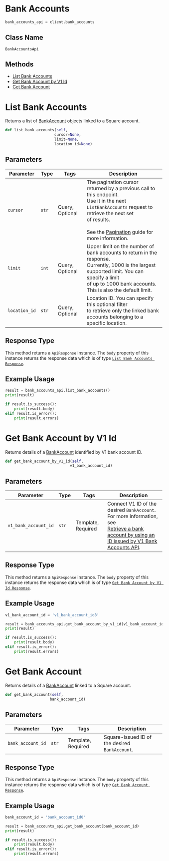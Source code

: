 # Bank Accounts

```python
bank_accounts_api = client.bank_accounts
```

## Class Name

`BankAccountsApi`

## Methods

* [List Bank Accounts](../../doc/api/bank-accounts.md#list-bank-accounts)
* [Get Bank Account by V1 Id](../../doc/api/bank-accounts.md#get-bank-account-by-v1-id)
* [Get Bank Account](../../doc/api/bank-accounts.md#get-bank-account)


# List Bank Accounts

Returns a list of [BankAccount](../../doc/models/bank-account.md) objects linked to a Square account.

```python
def list_bank_accounts(self,
                      cursor=None,
                      limit=None,
                      location_id=None)
```

## Parameters

| Parameter | Type | Tags | Description |
|  --- | --- | --- | --- |
| `cursor` | `str` | Query, Optional | The pagination cursor returned by a previous call to this endpoint.<br>Use it in the next `ListBankAccounts` request to retrieve the next set<br>of results.<br><br>See the [Pagination](https://developer.squareup.com/docs/working-with-apis/pagination) guide for more information. |
| `limit` | `int` | Query, Optional | Upper limit on the number of bank accounts to return in the response.<br>Currently, 1000 is the largest supported limit. You can specify a limit<br>of up to 1000 bank accounts. This is also the default limit. |
| `location_id` | `str` | Query, Optional | Location ID. You can specify this optional filter<br>to retrieve only the linked bank accounts belonging to a specific location. |

## Response Type

This method returns a `ApiResponse` instance. The `body` property of this instance returns the response data which is of type [`List Bank Accounts Response`](../../doc/models/list-bank-accounts-response.md).

## Example Usage

```python
result = bank_accounts_api.list_bank_accounts()
print(result)

if result.is_success():
    print(result.body)
elif result.is_error():
    print(result.errors)
```


# Get Bank Account by V1 Id

Returns details of a [BankAccount](../../doc/models/bank-account.md) identified by V1 bank account ID.

```python
def get_bank_account_by_v1_id(self,
                             v1_bank_account_id)
```

## Parameters

| Parameter | Type | Tags | Description |
|  --- | --- | --- | --- |
| `v1_bank_account_id` | `str` | Template, Required | Connect V1 ID of the desired `BankAccount`. For more information, see<br>[Retrieve a bank account by using an ID issued by V1 Bank Accounts API](https://developer.squareup.com/docs/bank-accounts-api#retrieve-a-bank-account-by-using-an-id-issued-by-v1-bank-accounts-api). |

## Response Type

This method returns a `ApiResponse` instance. The `body` property of this instance returns the response data which is of type [`Get Bank Account by V1 Id Response`](../../doc/models/get-bank-account-by-v1-id-response.md).

## Example Usage

```python
v1_bank_account_id = 'v1_bank_account_id8'

result = bank_accounts_api.get_bank_account_by_v1_id(v1_bank_account_id)
print(result)

if result.is_success():
    print(result.body)
elif result.is_error():
    print(result.errors)
```


# Get Bank Account

Returns details of a [BankAccount](../../doc/models/bank-account.md)
linked to a Square account.

```python
def get_bank_account(self,
                    bank_account_id)
```

## Parameters

| Parameter | Type | Tags | Description |
|  --- | --- | --- | --- |
| `bank_account_id` | `str` | Template, Required | Square-issued ID of the desired `BankAccount`. |

## Response Type

This method returns a `ApiResponse` instance. The `body` property of this instance returns the response data which is of type [`Get Bank Account Response`](../../doc/models/get-bank-account-response.md).

## Example Usage

```python
bank_account_id = 'bank_account_id0'

result = bank_accounts_api.get_bank_account(bank_account_id)
print(result)

if result.is_success():
    print(result.body)
elif result.is_error():
    print(result.errors)
```

